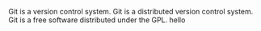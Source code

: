Git is a version control system.
Git is a distributed version control system.
Git is a free software distributed under the GPL.
hello
